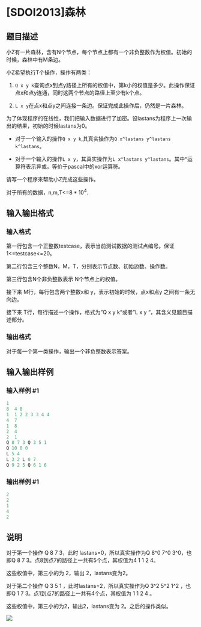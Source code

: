 # [SDOI2013]森林

## 题目描述

小Z有一片森林，含有N个节点，每个节点上都有一个非负整数作为权值。初始的时候，森林中有M条边。

小Z希望执行T个操作，操作有两类：

1. `Q x y k`查询点x到点y路径上所有的权值中，第k小的权值是多少。此操作保证点x和点y连通，同时这两个节点的路径上至少有k个点。

2. `L x y`在点x和点y之间连接一条边。保证完成此操作后，仍然是一片森林。

为了体现程序的在线性，我们把输入数据进行了加密。设lastans为程序上一次输出的结果，初始的时候lastans为0。

- 对于一个输入的操作`Q x y k`,其真实操作为`Q x^lastans y^lastans k^lastans`。

- 对于一个输入的操作`L x y`，其真实操作为`L x^lastans y^lastans`。其中^运算符表示异或，等价于pascal中的xor运算符。

请写一个程序來帮助小Z完成这些操作。

对于所有的数据，n,m,T<=$8*10^4$.

## 输入输出格式

### 输入格式

第一行包含一个正整数testcase，表示当前测试数据的测试点编号。保证1<=testcase<=20。

第二行包含三个整数N，M，T，分别表示节点数、初始边数、操作数。

第三行包含N个非负整数表示 N个节点上的权值。

接下来 M行，每行包含两个整数x和 y，表示初始的时候，点x和点y 之间有一条无向边。

接下来 T行，每行描述一个操作，格式为”Q x y k“或者”L x y “，其含义见题目描述部分。

### 输出格式

对于每一个第一类操作，输出一个非负整数表示答案。

## 输入输出样例

### 输入样例 #1

```cpp
1
8  4 8
1  1 2 2 3 3 4 4
4  7
1  8
2  4
2  1
Q 8 7 3 Q 3 5 1
Q 10 0 0
L 5 4
L 3 2 L 0 7
Q 9 2 5 Q 6 1 6
```


### 输出样例 #1

```cpp
2 
2
1
4
2
```


## 说明

对于第一个操作 Q 8 7 3，此时 lastans=0，所以真实操作为Q 8^0 7^0 3^0，也即Q 8 7 3。点8到点7的路径上一共有5个点，其权值为4 1 1 2 4。

这些权值中，第三小的为 2，输出 2，lastans变为2。

对于第二个操作 Q 3 5 1 ，此时lastans=2，所以真实操作为Q 3^2 5^2 1^2 ，也即Q 1 7 3。点1到点7的路径上一共有4个点，其权值为 1 1 2 4 。

这些权值中，第三小的为2，输出2，lastans变为 2。之后的操作类似。

![](https://cdn.luogu.com.cn/upload/pic/17889.png)

